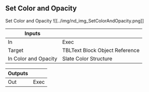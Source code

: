 ## Set Color and Opacity
Set Color and Opacity
![[../img/nd_img_SetColorAndOpacity.png]]

|Inputs||
|--|--|
| In | Exec |
| Target | TBLText Block Object Reference |
| In Color and Opacity | Slate Color Structure |

|Outputs||
|--|--|
| Out | Exec |
